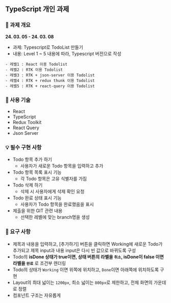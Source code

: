 ## TypeScript 개인 과제

### 📢 과제 개요

**24. 03. 05 - 24. 03. 08**

- 과제: Typescript로 TodoList 만들기
- 내용: Level 1 ~ 5 내용에 따라, Typescript 버전으로 작성

```
- 레벨1 : React 이용 Todolist
- 레벨2 : RTK 이용 Todolist
- 레벨3 : RTK + json-server 이용 Todolist
- 레벨4 : RTK + redux thunk 이용 Todolist
- 레벨5 : RTK + react-query 이용 Todolist
```

### 📑 사용 기술

- React
- TypeScript
- Redux Toolkit
- React Query
- Json Server

### 💡 필수 구현 사항

- Todo 항목 추가 하기
  - 사용자가 새로운 Todo 항목을 입력하고 추가
- Todo 항목 목록 표시 기능
  - 각 Todo 항목은 고유 식별자를 가짐
- Todo 삭제 하기
  - 삭제 시 사용자에게 삭제 확인 요청
- Todo 완료 상태 표시 기능
  - 사용자가 Todo 항목을 완료했음을 표시
- 제출을 위한 GIT 관련 내용
  - 선택한 레벨에 맞는 branch명을 생성

### 📌 요구 사항

- 제목과 내용을 입력하고, [추가하기] 버튼을 클릭하면 Working에 새로운 Todo가 추가되고 제목 input과 내용 input은 다시 빈 값으로 바뀌도록 구성
- Todo의 **isDone 상태가 true이면, 상태 버튼의 라벨을 `취소`, isDone이 false 이면 라벨을 `완료`** 로 조건부 렌더링
- Todo의 상태가 `Working` 이면 위쪽에 위치하고, `Done`이면 아래쪽에 위치하도록 구현
- Layout의 최대 넓이는 `1200px`, 최소 넓이는 `800px`로 제한하고, 전체 화면의 가운데로 정렬
- 컴포넌트 구조는 자유롭게
